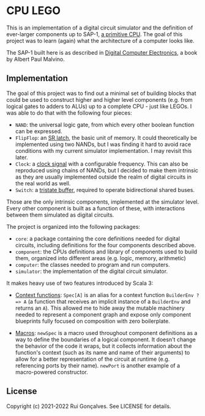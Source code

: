 # CPU LEGO

This is an implementation of a digital circuit simulator and the definition of ever-larger components up to SAP-1, [a primitive CPU](https://en.wikipedia.org/wiki/Simple-As-Possible_computer). The goal of this project was to learn (again) what the architecture of a computer looks like.

The SAP-1 built here is as described in [Digital Computer Electronics](https://dl.acm.org/doi/book/10.5555/573742), a book by Albert Paul Malvino.

## Implementation

The goal of this project was to find out a minimal set of building blocks that could be used to construct higher and higher level components (e.g. from logical gates to adders to ALUs) up to a complete CPU - just like LEGOs. I was able to do that with the following four pieces:

- `NAND`: the universal logic gate, from which every other boolean function can be expressed.
- `FlipFlop`: an [SR latch](https://en.wikipedia.org/wiki/Flip-flop_(electronics)#Simple_set-reset_latches), the basic unit of memory. It could theoretically be implemented using two NANDs, but I was finding it hard to avoid race conditions with my current simulator implementation. I may revisit this later.
- `Clock`: a [clock signal](https://en.wikipedia.org/wiki/Clock_signal) with a configurable frequency. This can also be reproduced using chains of NANDs, but I decided to make them intrinsic as they are usually implemented outside the realm of digital circuits in the real world as well.
- `Switch`: a [tristate buffer](https://en.wikipedia.org/wiki/Three-state_logic), required to operate bidirectional shared buses.

Those are the only intrinsic components, implemented at the simulator level. Every other component is built as a function of these, with interactions between them simulated as digital circuits.

The project is organized into the following packages:

- `core`: a package containing the core definitions needed for digital circuits, including definitions for the four components described above.
- `component`: the CPUs definitions and library of components used to build them, organized into different areas (e.g. logic, memory, arithmetic)
- `computer`: the classes needed to program and run computers. 
- `simulator`: the implementation of the digital circuit simulator.

It makes heavy use of two features introduced by Scala 3:

- [Context functions](https://docs.scala-lang.org/scala3/reference/contextual/context-functions.html): `Spec[A]` is an alias for a context function `BuilderEnv ?=> A` (a function that receives an implicit instance of a `BuilderEnv` and returns an `A`). This allowed me to hide away the mutable machinery needed to represent a component graph and expose only component blueprints fully focused on composition with zero boilerplate.

- [Macros](https://docs.scala-lang.org/scala3/reference/metaprogramming/index.html): `newSpec` is a macro used throughout component definitions as a way to define the boundaries of a logical component. It doesn't change the behavior of the code it wraps, but it collects information about the function's context (such as its name and name of their arguments) to allow for a better representation of the circuit at runtime (e.g. referencing ports by their name). `newPort` is another example of a macro-powered constructor.

## License

Copyright (c) 2021-2022 Rui Gonçalves. See LICENSE for details.
